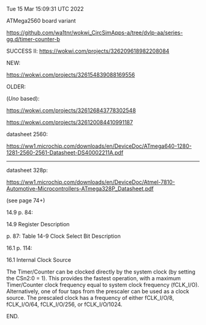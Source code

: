 Tue 15 Mar 15:09:31 UTC 2022

ATMega2560 board variant

  https://github.com/wa1tnr/wokwi_CircSimApps-a/tree/dvlp-aa/series-gg.d/timer-counter-b

SUCCESS II:
  https://wokwi.com/projects/326209618982208084

NEW:

  https://wokwi.com/projects/326154839088169556


OLDER:

(*Uno* based):

  https://wokwi.com/projects/326126843778302548

  https://wokwi.com/projects/326120084410991187

datasheet 2560:

  https://ww1.microchip.com/downloads/en/DeviceDoc/ATmega640-1280-1281-2560-2561-Datasheet-DS40002211A.pdf


 - - -


datasheet 328p:

  https://ww1.microchip.com/downloads/en/DeviceDoc/Atmel-7810-Automotive-Microcontrollers-ATmega328P_Datasheet.pdf

(see page 74+)

14.9 p. 84:

14.9 Register Description

p. 87:
Table 14-9 Clock Select Bit Description

16.1 p. 114:

16.1 Internal Clock Source

The Timer/Counter can be clocked directly by the system clock (by setting the CSn2:0 = 1). This provides the fastest operation, with a maximum Timer/Counter clock frequency equal to system clock frequency (fCLK_I/O). Alternatively, one of four taps from the prescaler can be used as a clock source. The prescaled clock has a frequency of either fCLK_I/O/8, fCLK_I/O/64, fCLK_I/O/256, or fCLK_I/O/1024.

END.
